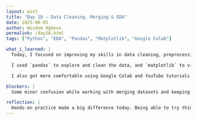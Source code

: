 ```yaml
---
layout: post
title: "Day 10 – Data Cleaning, Merging & EDA"
date: 2025-06-05
author: Wisdom Agbeve
permalink: /day10.html
tags: ["Python", "EDA", "Pandas", "Matplotlib", "Google Colab"]

what_i_learned: |
  Today, I focused on improving my skills in data cleaning, preprocessing, and exploratory data analysis (EDA) using Python. I learned how to merge multiple datasets and clean them by handling missing values, checking variable types, and standardizing data.

  I used `pandas` to explore and clean the data, and `matplotlib` to visualize basic trends. I practiced how to run simple statistical checks and create visual plots to observe patterns.

  I also got more comfortable using Google Colab and YouTube tutorials to guide me through hands-on exercises. The visualizations helped me better understand the data and made EDA more engaging.

blockers: |
  Some minor confusion while working with merging datasets and keeping track of column formats, but I figured it out with some extra time and rewatching a few tutorial steps.

reflection: |
  Hands-on practice made a big difference today. Being able to try things out directly in Colab while following along with tutorials helped me learn faster. I’m starting to feel more confident working with real data and using Python tools like pandas and matplotlib effectively.
---
```

